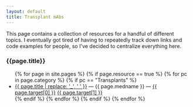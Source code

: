 ```yaml
---
layout: default
title: Transplant mAbs
---
```


This page contains a collection of resources for a handful of
different topics. I eventually got tired of having to repeatedly track
down links and code examples for people, so I've decided to centralize
everything here.


### {{page.title}}
<ul>
{% for page in site.pages %}
{% if page.resource == true %}
{% for pc in page.category %}
{% if pc == "Transplants" %}
<li>
  <a href="{{ page.url }}">{{ page.title | replace: '_', ' ' }}</a> &mdash; {{ page.medname }} &mdash; <a href="{{ page.target[0] }}">{{ page.target[0] }}</a> <a href="{{ page.target[1] }}">{{ page.target[1] }}</a> 
</li>
{% endif %} <!-- cat-match-p -->
{% endfor %} <!-- page-category -->
{% endif %} <!-- resource-p -->
{% endfor %} <!-- page -->
</ul>
